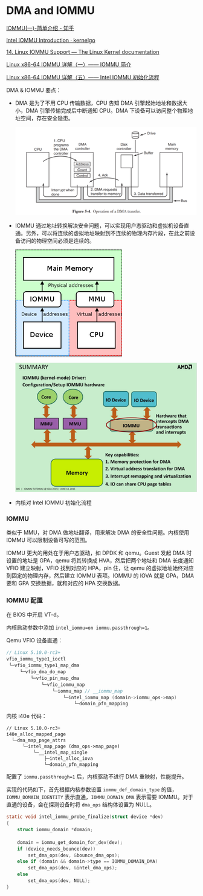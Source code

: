 # DMA and IOMMU

[IOMMU(一)-简单介绍 - 知乎](https://zhuanlan.zhihu.com/p/336616452)

[Intel IOMMU Introduction · kernelgo](https://kernelgo.org/intel_iommu.html)

[14. Linux IOMMU Support — The Linux Kernel documentation](https://www.kernel.org/doc/html/latest/x86/intel-iommu.html)

[Linux x86-64 IOMMU 详解（一）—— IOMMU 简介](https://blog.csdn.net/qq_34719392/article/details/114834467)

[Linux x86-64 IOMMU 详解（五）—— Intel IOMMU 初始化流程](https://blog.csdn.net/qq_34719392/article/details/117563480)

DMA & IOMMU 要点：

- DMA 是为了不用 CPU 传输数据，CPU 告知 DMA 引擎起始地址和数据大小，DMA 引擎传输完成后中断通知 CPU。DMA 下设备可以访问整个物理地址空间，存在安全隐患。

  ![](images/dma_and_iommu.assets/image-20211124163329.png)

- IOMMU 通过地址转换解决安全问题，可以实现用户态驱动和虚拟机设备直通。另外，可以将连续的虚拟地址映射到不连续的物理内存片段，在此之前设备访问的物理空间必须是连续的。

  ![](images/dma_and_iommu.assets/image-20211124162518.png)

  ![](images/dma_and_iommu.assets/image-20211124162632.png)

- 内核对 Intel IOMMU 初始化流程


### IOMMU

类似于 MMU，对 DMA 做地址翻译，用来解决 DMA 的安全性问题。内核使用 IOMMU 可以限制设备可写的范围。

IOMMU 更大的用处在于用户态驱动，如 DPDK 和 qemu。Guest 发起 DMA 时设置的地址是 GPA，qemu 将其转换成 HVA，然后把两个地址和 DMA 长度通知 VFIO 建立映射，VFIO 找到对应的 HPA，pin 住，让 qemu 的虚拟地址始终对应到固定的物理内存，然后建立 IOMMU 表项。IOMMU 的 IOVA 就是 GPA，DMA 要和 GPA 交换数据，就和对应的 HPA 交换数据。

### IOMMU 配置

在 BIOS 中开启 VT-d。

内核启动参数中添加 `intel_iommu=on iommu.passthrough=1`。

Qemu VFIO 设备直通：

```c
// Linux 5.10.0-rc3+
vfio_iommu_type1_ioctl
 └─vfio_iommu_type1_map_dma
     └─vfio_dma_do_map
         └─vfio_pin_map_dma
             └─vfio_iommu_map
                 └─iommu_map // __iommu_map
                     └─intel_iommu_map (domain->iommu_ops->map)
                         └─domain_pfn_mapping

```

内核 i40e 代码：

```
// Linux 5.10.0-rc3+
i40e_alloc_mapped_page
  └─dma_map_page_attrs
      └─intel_map_page (dma_ops->map_page)
          └─__intel_map_single
              ├─intel_alloc_iova
              └─domain_pfn_mapping
```

配置了 `iommu.passthrough=1` 后，内核驱动不进行 DMA 重映射，性能提升。

实现的代码如下，首先根据内核参数设置 `iommu_def_domain_type` 的值，`IOMMU_DOMAIN_IDENTITY` 表示直通，`IOMMU_DOMAIN_DMA` 表示需要 IOMMU。对于直通的设备，会在探测设备时将 `dma_ops` 结构体设置为 NULL。

```c
static void intel_iommu_probe_finalize(struct device *dev)
{
	struct iommu_domain *domain;

	domain = iommu_get_domain_for_dev(dev);
	if (device_needs_bounce(dev))
		set_dma_ops(dev, &bounce_dma_ops);
	else if (domain && domain->type == IOMMU_DOMAIN_DMA)
		set_dma_ops(dev, &intel_dma_ops);
	else
		set_dma_ops(dev, NULL);
}
```

